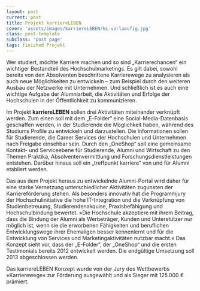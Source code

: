 ```yaml
---
layout: post
current: post
title: Projekt karriereLEBEN
cover: 'assets/images/karriereLEBEN/kL-vorlaeufig.jpg'
class: post-template
subclass: 'post page'
tags: finished Projekt
---
```


Wer studiert, möchte Karriere machen und so sind „Karrierechancen“ ein wichtiger Bestandteil des Hochschulmarketings. Es gilt dabei, sowohl bereits von den Absolventen beschrittene Karrierewege zu analysieren als auch neue Möglichkeiten zu entwickeln – zum Beispiel durch den weiteren Ausbau der Netzwerke mit Unternehmen. Und schließlich ist es auch eine wichtige Aufgabe der Alumniarbeit, die Aktivitäten und Erfolge der Hochschulen in der Öffentlichkeit zu kommunizieren.

Im Projekt **karriereLEBEN** sollen drei Aktivitäten miteinander verknüpft werden. Zum einen soll mit dem „E-Folder“ eine Social-Media-Datenbasis geschaffen werden, in der Studierende die Möglichkeit haben, während des Studiums Profile zu entwickeln und darzustellen. Die Informationen sollen für Studierende, die Career Services der Hochschulen und Unternehmen nach Freigabe einsehbar sein. Durch den „OneShop“ soll eine gemeinsame Kontakt- und Serviceebene für Studierende, Alumni und Wirtschaft zu den Themen Praktika, Absolventenvermittlung und Forschungsdienstleistungen entstehen. Darüber hinaus soll ein „treffpunkt karriere“ von und für Alumni etabliert werden.

Das aus dem Projekt heraus zu entwickelnde Alumni-Portal wird daher für eine starke Vernetzung unterschiedlicher Aktivitäten zugunsten der Karriereförderung stehen. Als besonders innovativ hat die Programmjury der Hochschulinitiative die hohe IT-Integration und die Verknüpfung von Studienbetreuung, Studierendenakquise, Praxisbefähigung und Hochschulbindung bewertet. »Die Hochschule akzeptiere mit ihrem Beitrag, dass die Bindung der Alumni als Werbeträger, Kunden und Unterstützer nur möglich ist, wenn sie die erworbenen Fähigkeiten und beruflichen Entwicklungswege ihrer Ehemaligen besser kennenlernt und für die Entwicklung von Services und Marketingaktivitäten nutzbar macht.« Das Konzept sieht vor, dass der „E-Folder“, der „OneShop“ und die ersten Testimonials bereits 2012 entwickelt werden. Die endgültige Umsetzung soll 2013 abgeschlossen werden.

Das karriereLEBEN Konzept wurde von der Jury des Wettbewerbs »Karrierewege« zur Förderung ausgewählt und als Sieger mit 125.000 € prämiert.

